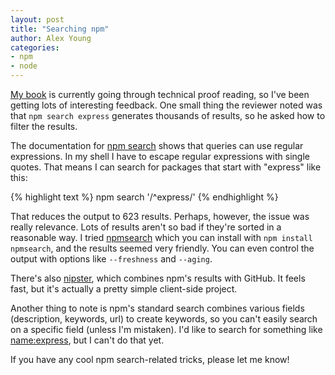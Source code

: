 ```yaml
---
layout: post
title: "Searching npm"
author: Alex Young
categories:
- npm
- node
---
```


[My book](http://manning.com/young) is currently going through technical proof reading, so I've been getting lots of interesting feedback.  One small thing the reviewer noted was that `npm search express` generates thousands of results, so he asked how to filter the results.

The documentation for [npm search](https://www.npmjs.org/doc/cli/npm-search.html) shows that queries can use regular expressions.  In my shell I have to escape regular expressions with single quotes.  That means I can search for packages that start with "express" like this:

{% highlight text %}
npm search '/^express/'
{% endhighlight %}

That reduces the output to 623 results.  Perhaps, however, the issue was really relevance.  Lots of results aren't so bad if they're sorted in a reasonable way.  I tried [npmsearch](https://www.npmjs.org/package/npmsearch) which you can install with `npm install npmsearch`, and the results seemed very friendly.  You can even control the output with options like `--freshness` and `--aging`.

There's also [nipster](http://nipstr.com/), which combines npm's results with GitHub.  It feels fast, but it's actually a pretty simple client-side project.

Another thing to note is npm's standard search combines various fields (description, keywords, url) to create keywords, so you can't easily search on a specific field (unless I'm mistaken).  I'd like to search for something like [name:express](https://www.npmjs.org/search?q=name%3Aexpress), but I can't do that yet.

If you have any cool npm search-related tricks, please let me know!
